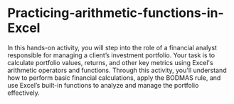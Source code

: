 # Practicing-arithmetic-functions-in-Excel

In this hands-on activity, you will step into the role of a financial analyst responsible for managing a client’s investment portfolio. Your task is to calculate portfolio values, returns, and other key metrics using Excel's arithmetic operators and functions. Through this activity, you'll understand how to perform basic financial calculations, apply the BODMAS rule, and use Excel’s built-in functions to analyze and manage the portfolio effectively.
